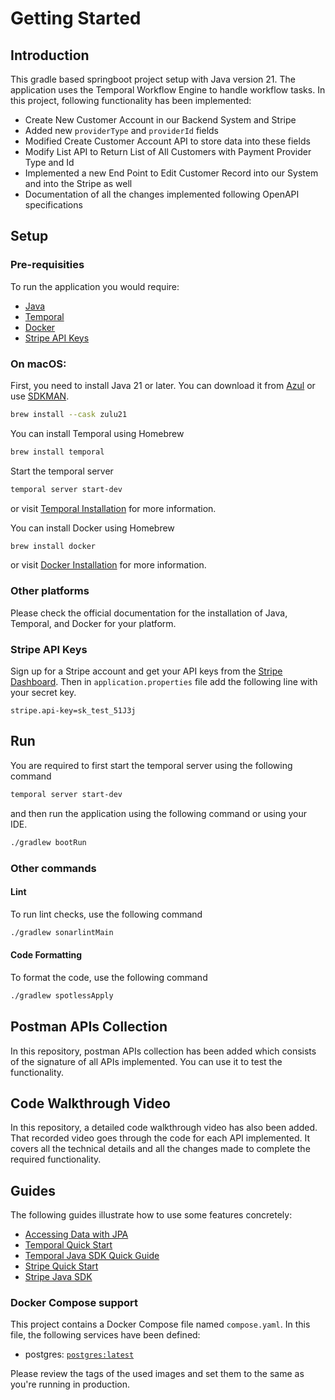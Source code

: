 # Getting Started

## Introduction
This gradle based springboot project setup with Java version 21. The application uses the Temporal Workflow Engine to 
handle workflow tasks. In this project, following functionality has been implemented:

- Create New Customer Account in our Backend System and Stripe
- Added new `providerType` and `providerId` fields
- Modified Create Customer Account API to store data into these fields
- Modify List API to Return List of All Customers with Payment Provider Type and Id
- Implemented a new End Point to Edit Customer Record into our System and into the Stripe as well
- Documentation of all the changes implemented following OpenAPI specifications

## Setup

### Pre-requisities

To run the application you would require:

- [Java](https://www.azul.com/downloads/#zulu)
- [Temporal](https://docs.temporal.io/cli#install)
- [Docker](https://docs.docker.com/get-docker/)
- [Stripe API Keys](https://stripe.com/docs/keys)

### On macOS:

First, you need to install Java 21 or later. You can download it from [Azul](https://www.azul.com/downloads/#zulu) or
use [SDKMAN](https://sdkman.io/).

```sh
brew install --cask zulu21
```

You can install Temporal using Homebrew

```sh
brew install temporal
```

Start the temporal server

```sh
temporal server start-dev
```

or visit [Temporal Installation](https://docs.temporal.io/cli#install) for more information.

You can install Docker using Homebrew

```sh
brew install docker
```

or visit [Docker Installation](https://docs.docker.com/get-docker/) for more information.

### Other platforms

Please check the official documentation for the installation of Java, Temporal, and Docker for your platform.

### Stripe API Keys

Sign up for a Stripe account and get your API keys from the [Stripe Dashboard](https://dashboard.stripe.com/apikeys).
Then in `application.properties` file add the following line with your secret key.

```properties
stripe.api-key=sk_test_51J3j
```

## Run

You are required to first start the temporal server using the following command

```sh
temporal server start-dev
```

and then run the application using the following command or using your IDE.

```sh
./gradlew bootRun
```

### Other commands

#### Lint
To run lint checks, use the following command

```sh
./gradlew sonarlintMain
```

#### Code Formatting
To format the code, use the following command

```sh
./gradlew spotlessApply
```

## Postman APIs Collection
In this repository, postman APIs collection has been added which consists of the signature of all APIs implemented.
You can use it to test the functionality.

## Code Walkthrough Video
In this repository, a detailed code walkthrough video has also been added. That recorded video goes through the code for 
each API implemented. It covers all the technical details and all the changes made to complete the required functionality.

## Guides

The following guides illustrate how to use some features concretely:

- [Accessing Data with JPA](https://spring.io/guides/gs/accessing-data-jpa/)
- [Temporal Quick Start](https://docs.temporal.io/docs/quick-start)
- [Temporal Java SDK Quick Guide](https://docs.temporal.io/dev-guide/java)
- [Stripe Quick Start](https://stripe.com/docs/quickstart)
- [Stripe Java SDK](https://stripe.com/docs/api/java)

### Docker Compose support

This project contains a Docker Compose file named `compose.yaml`.
In this file, the following services have been defined:

- postgres: [`postgres:latest`](https://hub.docker.com/_/postgres)

Please review the tags of the used images and set them to the same as you're running in production.
